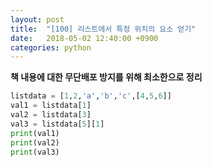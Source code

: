 ```yaml
---
layout: post
title:  "[100] 리스트에서 특정 위치의 요소 얻기"
date:   2018-05-02 12:40:00 +0900
categories: python
---
```


**책 내용에 대한 무단배포 방지를 위해 최소한으로 정리**

```python
listdata = [1,2,'a','b','c',[4,5,6]]
val1 = listdata[1]
val2 = listdata[3]
val3 = listdata[5][1]
print(val1)
print(val2)
print(val3)
```
